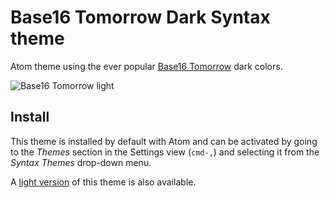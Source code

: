 # Base16 Tomorrow Dark Syntax theme

Atom theme using the ever popular [Base16 Tomorrow](https://web.archive.org/web/20220806075017/https://chriskempson.com/projects/base16/) dark colors.

![Base16 Tomorrow light](https://cloud.githubusercontent.com/assets/378023/10118589/f108a568-64b6-11e5-8438-eb34dc9b40a1.png)


## Install

This theme is installed by default with Atom and can be activated by going to the _Themes_ section in the Settings view (`cmd-,`) and selecting it from the _Syntax Themes_ drop-down menu.

A
[light version](../theme-syntax-base16-tomorrow-light) of this theme is also available.
